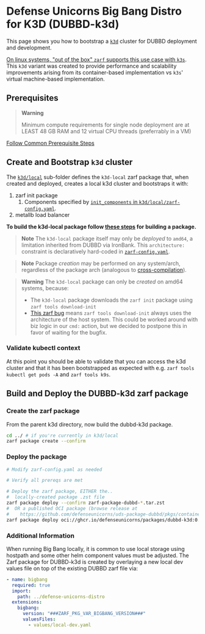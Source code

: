 # Defense Unicorns Big Bang Distro for K3D (DUBBD-k3d)

This page shows you how to bootstrap a [`k3d`](https://k3d.io) cluster for DUBBD deployment and development.

[On linux systems, "out of the box" `zarf` supports this use case with `k3s`](https://docs.zarf.dev/docs/zarf-tutorials/creating-a-k8s-cluster-with-zarf). This `k3d` variant was created to provide performance and scalability improvements arising from its container-based implementation vs `k3s`' virtual machine-based implementation.

## Prerequisites

> **Warning**
>
> Minimum compute requirements for single node deployment are at LEAST 48 GB RAM and 12 virtual CPU threads (preferrably in a VM)

[Follow Common Prerequisite Steps](../docs/prereq-steps.md)

## Create and Bootstrap `k3d` cluster

The [`k3d/local`](./local) sub-folder defines the `k3d-local` zarf package that, when created and deployed, creates a local k3d cluster and bootstraps it with:

1. zarf init package
   1. Components specified by [`init_components` in `k3d/local/zarf-config.yaml`](./local/zarf-config.yaml#L12).
1. metallb load balancer

**To build the k3d-local package follow [these steps](../docs/building-package.md) for building a package.**

> **Note**
> The `k3d-local` package itself may only be _deployed_ to `amd64`, a limitation inherited from DUBBD via IronBank.
> This `architecture:` constraint is declaratively hard-coded in [`zarf-config.yaml`](./zarf-config.yaml).

> **Note**
> Package _creation_ may be performed on any system/arch, regardless of the package arch (analogous to [cross-compilation](https://en.wikipedia.org/wiki/Cross_compiler)).

> **Warning**
> The `k3d-local` package can only be _created_ on amd64 systems, because:
>
> - The `k3d-local` package downloads the `zarf init` package using `zarf tools download-init`
> - [This zarf bug](https://github.com/defenseunicorns/zarf/issues/1837) means `zarf tools download-init` always uses the architecture of the host system.
>   This could be worked around with biz logic in our `cmd:` action, but we decided to postpone this in favor of waiting for the bugfix.

### Validate kubectl context

At this point you should be able to validate that you can access the k3d cluster and that it has been bootstrapped as expected with e.g. `zarf tools kubectl get pods -A` and `zarf tools k9s`.

## Build and Deploy the DUBBD-k3d zarf package

### Create the zarf package

From the parent k3d directory, now build the dubbd-k3d package.

```bash
cd ../ # if you're currently in k3d/local
zarf package create --confirm
```

### Deploy the package

```bash
# Modify zarf-config.yaml as needed

# Verify all prereqs are met

# Deploy the zarf package, EITHER the..
#  locally-created package .zst file
zarf package deploy --confirm zarf-package-dubbd-*.tar.zst
#  OR a published OCI package (browse release at
#    https://github.com/defenseunicorns/uds-package-dubbd/pkgs/container/packages%2Fdubbd-k3d)
zarf package deploy oci://ghcr.io/defenseunicorns/packages/dubbd-k3d:0.0.1-amd64 --oci-concurrency=15
```

### Additional Information

When running Big Bang locally, it is common to use local storage using hostpath and some other helm component values must be adjusted. The Zarf package for DUBBD-k3d is created by overlaying a new local dev values file on top of the existing DUBBD zarf file via:

```yaml
- name: bigbang
  required: true
  import:
    path: ../defense-unicorns-distro
  extensions:
    bigbang:
      version: "###ZARF_PKG_VAR_BIGBANG_VERSION###"
      valuesFiles:
        - values/local-dev.yaml
```
